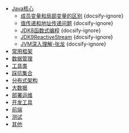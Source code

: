 * [Java核心](/JavaBase/)
  * [成员变量和局部变量的区别](/JavaBase/成员变量和局部变量的区别.md) {docsify-ignore}
  * [值传递和地址传递问题](/JavaBase/值传递和地址传递问题.md.md) {docsify-ignore}
  * [JDK8函数式编程](/JavaBase/JDK8函数式编程.md) {docsify-ignore}
  * [JDK9ReactiveStream](/JavaBase/JDK9ReactiveStream.md) {docsify-ignore}
  * [JVM深入理解-张龙](/JavaBase/JVM深入理解-张龙.md)  {docsify-ignore}
* [常用框架](/PopularFrameworks/)
* [数据管理](/DataAdministration/)
* [工具类](/toolClass/)
* [踩坑集合](/bugs/)
* [分布式架构](/DistributedArchitecture/)
* [大数据](/BigData/)
* [部署运维](/DeploymentOperations/)
* [开发工具](/DeveloperKits/)
* [前端](/FrontEnd/)
* [测试](/Test/)
* [其他](/Other/)

